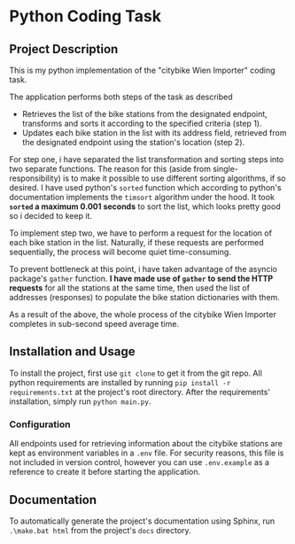 # Python Coding Task

## Project Description

This is my python implementation of the "citybike Wien Importer" coding task.

The application performs both steps of the task as described
- Retrieves the list of the bike stations from the designated endpoint, transforms and sorts it according to the specified criteria (step 1).
- Updates each bike station in the list with its address field, retrieved from the designated endpoint using the station's location (step 2).

For step one, i have separated the list transformation and sorting steps into two separate functions.
The reason for this (aside from single-responsibility) is to make it possible to use different sorting algorithms, if so desired.
I have used python's `sorted` function which according to python's documentation implements the `timsort` algorithm under the hood.
It took **`sorted` a maximum 0.001 seconds** to sort the list, which looks pretty good so i decided to keep it.

To implement step two, we have to perform a request for the location of each bike station in the list.
Naturally, if these requests are performed sequentially, the process will become quiet time-consuming.

To prevent bottleneck at this point, i have taken advantage of the asyncio package's `gather` function. **I have made use of `gather`
to send the HTTP requests** for all the stations at the same time, then used the list of addresses (responses) to populate the bike station
dictionaries with them.

As a result of the above, the whole process of the citybike Wien Importer completes in sub-second speed average time.

## Installation and Usage

To install the project, first use `git clone` to get it from the git repo.
All python requirements are installed by running `pip install -r requirements.txt` at the project's root directory.
After the requirements' installation, simply run `python main.py`.

### Configuration
All endpoints used for retrieving information about the citybike stations are kept as environment variables in a `.env` file. For security reasons, this file
is not included in version control, however you can use `.env.example` as a reference to create it before starting the application.
## Documentation

To automatically generate the project's documentation using Sphinx, run `.\make.bat html` from the project's `docs` directory.